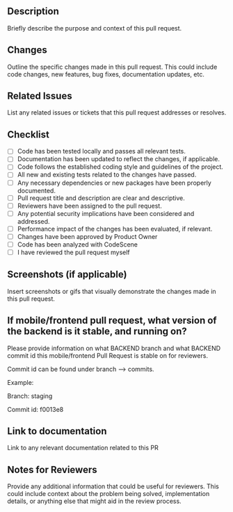 ## Description

Briefly describe the purpose and context of this pull request.

## Changes

Outline the specific changes made in this pull request. This could include code changes, new features, bug fixes, documentation updates, etc.

## Related Issues

List any related issues or tickets that this pull request addresses or resolves.

## Checklist

- [ ] Code has been tested locally and passes all relevant tests.
- [ ] Documentation has been updated to reflect the changes, if applicable.
- [ ] Code follows the established coding style and guidelines of the project.
- [ ] All new and existing tests related to the changes have passed.
- [ ] Any necessary dependencies or new packages have been properly documented.
- [ ] Pull request title and description are clear and descriptive.
- [ ] Reviewers have been assigned to the pull request.
- [ ] Any potential security implications have been considered and addressed.
- [ ] Performance impact of the changes has been evaluated, if relevant.
- [ ] Changes have been approved by Product Owner
- [ ] Code has been analyzed with CodeScene
- [ ] I have reviewed the pull request myself

## Screenshots (if applicable)

Insert screenshots or gifs that visually demonstrate the changes made in this pull request.

## If mobile/frontend pull request, what version of the backend is it stable, and running on? 

Please provide information on what BACKEND branch and what BACKEND commit id this mobile/frontend Pull Request is stable on for reviewers.

Commit id can be found under branch --> commits. 

Example:

Branch: staging

Commit id: f0013e8

## Link to documentation
Link to any relevant documentation related to this PR
## Notes for Reviewers
Provide any additional information that could be useful for reviewers. This could include context about the problem being solved, implementation details, or anything else that might aid in the review process.

